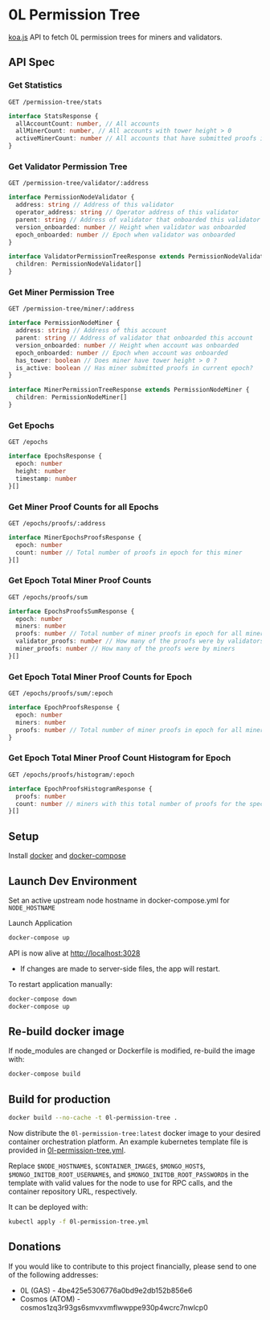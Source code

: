 # 0L Permission Tree

[koa.js](https://koajs.com/) API to fetch 0L permission trees for miners and validators.

## API Spec

### Get Statistics

`GET /permission-tree/stats`

```typescript
interface StatsResponse {
  allAccountCount: number, // All accounts
  allMinerCount: number, // All accounts with tower height > 0
  activeMinerCount: number // All accounts that have submitted proofs in current epoch
}
```

### Get Validator Permission Tree

`GET /permission-tree/validator/:address`

```typescript
interface PermissionNodeValidator {
  address: string // Address of this validator
  operator_address: string // Operator address of this validator
  parent: string // Address of validator that onboarded this validator
  version_onboarded: number // Height when validator was onboarded
  epoch_onboarded: number // Epoch when validator was onboarded
}

interface ValidatorPermissionTreeResponse extends PermissionNodeValidator {
  children: PermissionNodeValidator[]
}
```

### Get Miner Permission Tree

`GET /permission-tree/miner/:address`

```typescript
interface PermissionNodeMiner {
  address: string // Address of this account
  parent: string // Address of validator that onboarded this account
  version_onboarded: number // Height when account was onboarded
  epoch_onboarded: number // Epoch when account was onboarded
  has_tower: boolean // Does miner have tower height > 0 ?
  is_active: boolean // Has miner submitted proofs in current epoch?
}

interface MinerPermissionTreeResponse extends PermissionNodeMiner {
  children: PermissionNodeMiner[]
}
```

### Get Epochs

`GET /epochs`

```typescript
interface EpochsResponse {
  epoch: number
  height: number
  timestamp: number
}[]
```

### Get Miner Proof Counts for all Epochs

`GET /epochs/proofs/:address`

```typescript
interface MinerEpochsProofsResponse {
  epoch: number
  count: number // Total number of proofs in epoch for this miner
}[]
```

### Get Epoch Total Miner Proof Counts

`GET /epochs/proofs/sum`

```typescript
interface EpochsProofsSumResponse {
  epoch: number
  miners: number
  proofs: number // Total number of miner proofs in epoch for all miners
  validator_proofs: number // How many of the proofs were by validators
  miner_proofs: number // How many of the proofs were by miners
}[]
```

### Get Epoch Total Miner Proof Counts for Epoch

`GET /epochs/proofs/sum/:epoch`

```typescript
interface EpochProofsResponse {
  epoch: number
  miners: number
  proofs: number // Total number of miner proofs in epoch for all miners
}
```

### Get Epoch Total Miner Proof Count Histogram for Epoch

`GET /epochs/proofs/histogram/:epoch`

```typescript
interface EpochProofsHistogramResponse {
  proofs: number
  count: number // miners with this total number of proofs for the specified epoch
}[]
```

## Setup

Install [docker](https://docs.docker.com/get-docker/) and [docker-compose](https://docs.docker.com/compose/install/)

## Launch Dev Environment

Set an active upstream node hostname in docker-compose.yml for `NODE_HOSTNAME`

Launch Application

```bash
docker-compose up
```

API is now alive at [http://localhost:3028](http://localhost:3028)

- If changes are made to server-side files, the app will restart.

To restart application manually:

```bash
docker-compose down
docker-compose up
```

## Re-build docker image

If node_modules are changed or Dockerfile is modified, re-build the image with:
```bash
docker-compose build
```

## Build for production

```bash
docker build --no-cache -t 0l-permission-tree .
```

Now distribute the `0l-permission-tree:latest` docker image to your desired container orchestration platform.
An example kubernetes template file is provided in [0l-permission-tree.yml](0l-permission-tree.yml).

Replace `$NODE_HOSTNAME$`, `$CONTAINER_IMAGE$`, `$MONGO_HOST$`, `$MONGO_INITDB_ROOT_USERNAME$`, and `$MONGO_INITDB_ROOT_PASSWORD$` in the template with valid values for the node to use for RPC calls, and the container repository URL, respectively.

It can be deployed with:

```bash
kubectl apply -f 0l-permission-tree.yml
```

## Donations

If you would like to contribute to this project financially, please send to one of the following addresses:

- 0L (GAS) - 4be425e5306776a0bd9e2db152b856e6
- Cosmos (ATOM) - cosmos1zq3r93gs6smvxvmflwwppe930p4wcrc7nwlcp0